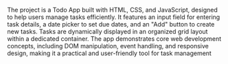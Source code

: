 The project is a Todo App built with HTML, CSS, and JavaScript, designed to help users manage tasks efficiently. It features an input field for entering task details, a date picker to set due dates, and an "Add" button to create new tasks. Tasks are dynamically displayed in an organized grid layout within a dedicated container. The app demonstrates core web development concepts, including DOM manipulation, event handling, and responsive design, making it a practical and user-friendly tool for task management
